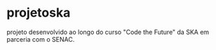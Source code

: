 # projetoska
projeto desenvolvido ao longo do curso "Code the Future" da SKA em parceria com o SENAC.
